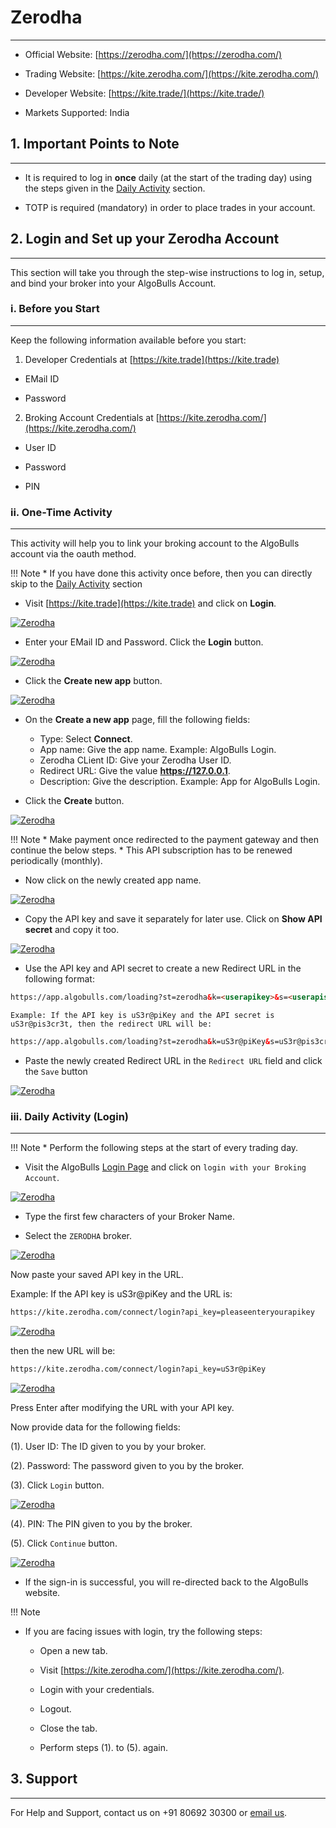 # Zerodha
---

* Official Website: [https://zerodha.com/](https://zerodha.com/)

* Trading Website: [https://kite.zerodha.com/](https://kite.zerodha.com/)

* Developer Website: [https://kite.trade/](https://kite.trade/)

* Markets Supported: India

## 1. Important Points to Note
---
* It is required to log in **once** daily (at the start of the trading day) using the steps given in the [Daily Activity](#daily-activity-login) section.

* TOTP is required (mandatory) in order to place trades in your account.

## 2. Login and Set up your Zerodha Account 
---
This section will take you through the step-wise instructions to log in, setup, and bind your broker into your AlgoBulls Account.

### i. Before you Start
---
Keep the following information available before you start:

1) Developer Credentials at [https://kite.trade](https://kite.trade)

* EMail ID

* Password

2) Broking Account Credentials at [https://kite.zerodha.com/](https://kite.zerodha.com/)

* User ID

* Password

* PIN

### ii. One-Time Activity
---
This activity will help you to link your broking account to the AlgoBulls account via the oauth method.

!!! Note
    * If you have done this activity once before, then you can directly skip to the [Daily Activity](#daily-activity-login) section

* Visit [https://kite.trade](https://kite.trade) and click on **Login**.

[ ![Zerodha](imgs/zerodha/visit.png "Click to Enlarge or Ctrl+Click to open in a new Tab") ](imgs/zerodha/visit.png)

* Enter your EMail ID and Password. Click the **Login** button.

[ ![Zerodha](imgs/zerodha/login_app.png "Click to Enlarge or Ctrl+Click to open in a new Tab") ](imgs/zerodha/login_app.png)

* Click the **Create new app** button.

[ ![Zerodha](imgs/zerodha/create_app_button.png "Click to Enlarge or Ctrl+Click to open in a new Tab") ](imgs/zerodha/create_app_button.png)

* On the **Create a new app** page, fill the following fields:

    * Type: Select **Connect**.
    * App name: Give the app name. Example: AlgoBulls Login.
    * Zerodha CLient ID: Give your Zerodha User ID.
    * Redirect URL: Give the value **https://127.0.0.1**.
    * Description: Give the description. Example: App for AlgoBulls Login.
    
* Click the **Create** button.

[ ![Zerodha](imgs/zerodha/create_app.png "Click to Enlarge or Ctrl+Click to open in a new Tab") ](imgs/zerodha/create_app.png)
    
!!! Note
    * Make payment once redirected to the payment gateway and then continue the below steps.
    * This API subscription has to be renewed periodically (monthly).

* Now click on the newly created app name.

[ ![Zerodha](imgs/zerodha/click_here.png "Click to Enlarge or Ctrl+Click to open in a new Tab") ](imgs/zerodha/click_here.png)

* Copy the API key and save it separately for later use. Click on **Show API secret** and copy it too.

[ ![Zerodha](imgs/zerodha/show_api_secret.png "Click to Enlarge or Ctrl+Click to open in a new Tab") ](imgs/zerodha/show_api_secret.png)

* Use the API key and API secret to create a new Redirect URL in the following format:
```html
https://app.algobulls.com/loading?st=zerodha&k=<userapikey>&s=<userapisecret>
```
  
    Example: If the API key is uS3r@piKey and the API secret is uS3r@pis3cr3t, then the redirect URL will be:
```html
https://app.algobulls.com/loading?st=zerodha&k=uS3r@piKey&s=uS3r@pis3cr3t
```

* Paste the newly created Redirect URL in the `Redirect URL` field and click the `Save` button

[ ![Zerodha](imgs/zerodha/change_redirect_url.png "Click to Enlarge or Ctrl+Click to open in a new Tab") ](imgs/zerodha/change_redirect_url.png)

### iii. Daily Activity (Login)
---

!!! Note
    * Perform the following steps at the start of every trading day.

* Visit the AlgoBulls [Login Page](https://app.algobulls.com/user/login) and click on `login with your Broking Account`.

[ ![Zerodha](imgs/algo_home.png "Click to Enlarge or Ctrl+Click to open in a new Tab") ](imgs/algo_home.png)

* Type the first few characters of your Broker Name.

* Select the `ZERODHA` broker.

[ ![Zerodha](imgs/zerodha/zerodha_login.png "Click to Enlarge or Ctrl+Click to open in a new Tab") ](imgs/zerodha/zerodha_login.png)

Now paste your saved API key in the URL.

Example: If the API key is uS3r@piKey and the URL is:

```html
https://kite.zerodha.com/connect/login?api_key=pleaseenteryourapikey
```

[ ![Zerodha](imgs/zerodha/zerodha_oauth_2.png "Click to Enlarge or Ctrl+Click to open in a new Tab") ](imgs/zerodha/zerodha_oauth_2.png)

then the new URL will be:

```html
https://kite.zerodha.com/connect/login?api_key=uS3r@piKey
```

[ ![Zerodha](imgs/zerodha/zerodha_oauth_3.png "Click to Enlarge or Ctrl+Click to open in a new Tab") ](imgs/zerodha/zerodha_oauth_3.png)

Press Enter after modifying the URL with your API key.

Now provide data for the following fields:

(1). User ID: The ID given to you by your broker.

(2). Password: The password given to you by the broker.

(3). Click `Login` button.

[ ![Zerodha](imgs/zerodha/zerodha_oauth_4.png "Click to Enlarge or Ctrl+Click to open in a new Tab") ](imgs/zerodha/zerodha_oauth_4.png)

(4). PIN: The PIN given to you by the broker.

(5). Click `Continue` button.

[ ![Zerodha](imgs/zerodha/zerodha_oauth_5.png "Click to Enlarge or Ctrl+Click to open in a new Tab") ](imgs/zerodha/zerodha_oauth_5.png)

* If the sign-in is successful, you will re-directed back to the AlgoBulls website.

!!! Note

* If you are facing issues with login, try the following steps:

    * Open a new tab.

    * Visit [https://kite.zerodha.com/](https://kite.zerodha.com/).

    * Login with your credentials.

    * Logout.

    * Close the tab.

    * Perform steps (1). to (5). again.
    
## 3. Support
---
For Help and Support, contact us on +91 80692 30300 or [email us](mailto:support@algobulls.com).
